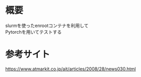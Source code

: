 # 概要
slurmを使ったenrootコンテナを利用して  
Pytorchを用いてテストする  

# 参考サイト
https://www.atmarkit.co.jp/ait/articles/2008/28/news030.html